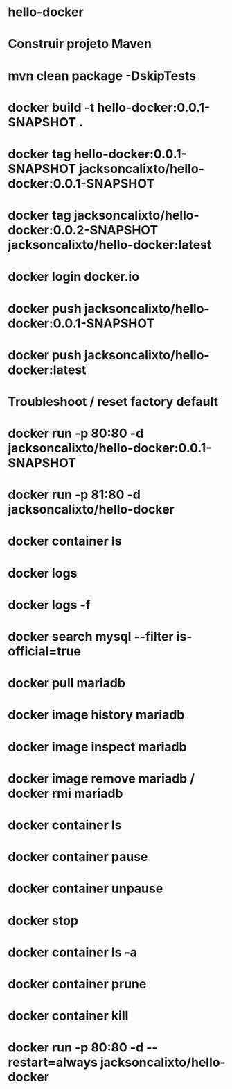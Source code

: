 # hello-docker

# Construir projeto Maven
# mvn clean package -DskipTests

# docker build -t hello-docker:0.0.1-SNAPSHOT .
# docker tag hello-docker:0.0.1-SNAPSHOT jacksoncalixto/hello-docker:0.0.1-SNAPSHOT
# docker tag jacksoncalixto/hello-docker:0.0.2-SNAPSHOT jacksoncalixto/hello-docker:latest
# docker login docker.io
# docker push jacksoncalixto/hello-docker:0.0.1-SNAPSHOT
# docker push jacksoncalixto/hello-docker:latest

# Troubleshoot / reset factory default
# docker run -p 80:80 -d jacksoncalixto/hello-docker:0.0.1-SNAPSHOT
# docker run -p 81:80 -d jacksoncalixto/hello-docker
# docker container ls
# docker logs 
# docker logs -f
# docker search mysql --filter is-official=true
# docker pull mariadb
# docker image history mariadb
# docker image inspect mariadb
# docker image remove mariadb / docker rmi mariadb

# docker container ls
# docker container pause 
# docker container unpause 
# docker stop 
# docker container ls -a
# docker container prune 
# docker container kill
# docker run -p 80:80 -d --restart=always jacksoncalixto/hello-docker
